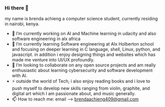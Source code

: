 ### Hi there 👋

my name is brenda achieng a computer science student, currently residing in nairobi, kenya.
- 🔭 I’m currently working on AI and Machine learning in udacity and also software engineering in alx africa
- 🌱 I’m currently learning Software engineering at Alx Holberton school and focusing on deeper learning in C language, shell, Linux, python, and javascript. in addition i enjoy designing things and websites which has made me venture into UI/UX profoundly. 
- 👯 I’m looking to collaborate on any open source projects and am really enthusiastic about learning cybersecurity and software development with AI. 
- ⚡ outside the world of Tech, i also enjoy reading books and i love to push myself to develop new skills ranging from violin, graphite, and digital art which I am passionate about, and music generally.
- 📫 How to reach me: email --> brendaachieng409@gmail.com

